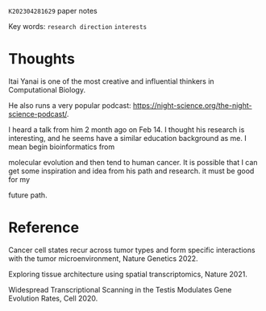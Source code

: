  `K202304281629` paper notes
 
 Key words: `research direction` `interests` 
 
# Thoughts

Itai Yanai is one of the most creative and influential thinkers in Computational Biology.

He also runs a very popular podcast: https://night-science.org/the-night-science-podcast/.

I heard a talk from him 2 month ago on Feb 14. I thought his research is interesting, and he seems have a similar education background as me. I mean begin bioinformatics from

molecular evolution and then tend to human cancer. It is possible that I can get some inspiration and idea from his path and research. it must be good for my

future path.



# Reference

Cancer cell states recur across tumor types and form specific interactions with the tumor microenvironment, Nature Genetics 2022.

Exploring tissue architecture using spatial transcriptomics, Nature 2021.

Widespread Transcriptional Scanning in the Testis Modulates Gene Evolution Rates, Cell 2020.
